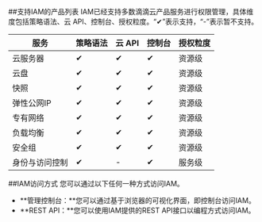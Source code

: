 ##支持IAM的产品列表
IAM已经支持多数滴滴云产品服务进行权限管理，具体维度包括策略语法、云 API、控制台、授权粒度。“✔”表示支持，“-”表示暂不支持。

服务|	策略语法|	云 API|	控制台|	授权粒度
------------- | ------------- | ------------- | ------------- | -------------
云服务器	|✔	|✔	|✔	|资源级
云盘	|✔	|✔	|✔	|资源级
快照|	✔	|✔|	✔	|资源级
弹性公网IP|	✔|	✔	|✔|	资源级
专有网络|	✔|	✔	|✔	|资源级
负载均衡	|✔|	✔	|✔	|资源级
安全组|	✔	|✔|	✔	|资源级
身份与访问控制	|✔|	-	|✔	|服务级

##IAM访问方式
您可以通过以下任何一种方式访问IAM。

   + **管理控制台：**您可以通过基于浏览器的可视化界面，即控制台访问IAM。
   + **REST API：**您可以使用IAM提供的REST API接口以编程方式访问IAM。

